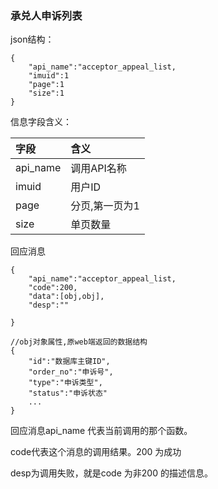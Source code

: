### **承兑人申诉列表**

json结构：

```
{
    "api_name":"acceptor_appeal_list,
    "imuid":1
    "page":1
    "size":1
}
```

信息字段含义：

| 字段 | 含义 |
| :--- | :--- |
| api\_name | 调用API名称 |
| imuid | 用户ID |
| page | 分页,第一页为1 |
| size | 单页数量 |

回应消息

```
{
    "api_name":"acceptor_appeal_list,
    "code":200,
    "data":[obj,obj],
    "desp":""

}
```

```
//obj对象属性,原web端返回的数据结构
{
    "id":"数据库主键ID",
    "order_no":"申诉号",
    "type":"申诉类型",
    "status":"申诉状态"
    ...
}
```

回应消息api\_name 代表当前调用的那个函数。

code代表这个消息的调用结果。200 为成功

desp为调用失败，就是code 为非200 的描述信息。

